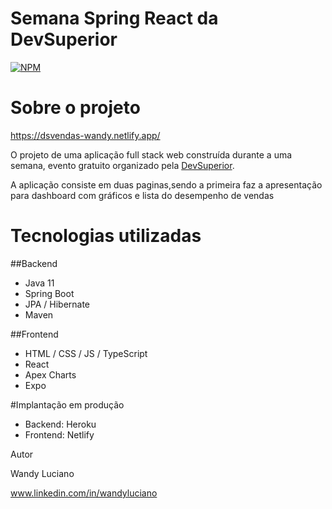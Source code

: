 # Semana Spring React da DevSuperior
[![NPM](https://img.shields.io/apm/l/react)](https://github.com/wandyluc/projeto-sts3/blob/master/LICENSE)

# Sobre o projeto

https://dsvendas-wandy.netlify.app/

O projeto de uma aplicação full stack web construída durante a uma semana, evento gratuito organizado pela [DevSuperior](https://devsuperior.com "Site da Devsuperior").

A aplicação consiste em duas paginas,sendo a primeira faz a apresentação para dashboard com gráficos e lista do desempenho de vendas

# Tecnologias utilizadas
##Backend
- Java 11
- Spring Boot
- JPA / Hibernate
- Maven

##Frontend
- HTML / CSS / JS / TypeScript
- React
- Apex Charts
- Expo

#Implantação em produção
- Backend: Heroku
- Frontend: Netlify

Autor

Wandy Luciano

www.linkedin.com/in/wandyluciano
  
  

